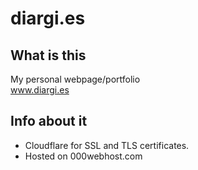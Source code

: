 # diargi.es

## What is this
My personal webpage/portfolio<br>
www.diargi.es

## Info about it
- Cloudflare for SSL and TLS certificates.
- Hosted on 000webhost.com
